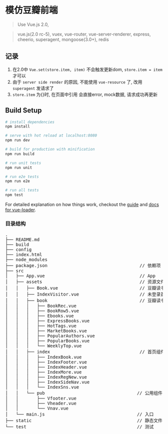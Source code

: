 # 模仿豆瓣前端

> Use Vue.js 2.0, 

> vue.js(2.0 rc-5), vuex, vue-router, vue-server-renderer,  express, cheerio, superagent, mongoose(3.0+), redis

## 记录
1. 在2.0中 `Vue.set(store.item, item)` 不会触发更新dom, `store.item = item` 才可以
2. 由于 `server side render` 的原因, 不能使用 `vue-resource` 了, 改用 `superagent` 发请求了
3. `store.item` 为{}时, 在页面中引用 会直接error, mock数据, 请求成功再更新 

## Build Setup

``` bash
# install dependencies
npm install

# serve with hot reload at localhost:8080
npm run dev

# build for production with minification
npm run build

# run unit tests
npm run unit

# run e2e tests
npm run e2e

# run all tests
npm test
```

For detailed explanation on how things work, checkout the [guide](http://vuejs-templates.github.io/webpack/) and [docs for vue-loader](http://vuejs.github.io/vue-loader).

### 目录结构
<pre>
.
├── README.md 
├── build
├── config
├── index.html
├── node_modules
├── package.json                                   // 依赖项
├── src
│   ├── App.vue                                    // App
│   ├── assets                                     // 资源文件
│   │   ├── Book.vue                               // 豆瓣读书首页(页面)
│   │   ├── IndexVisitor.vue                       // 未登录首页(页面)
│   │   ├── book                                   // 豆瓣读书首页组件
│   │   │   ├── BookRec.vue
│   │   │   ├── BookRow5.vue
│   │   │   ├── Ebooks.vue
│   │   │   ├── ExpressBooks.vue
│   │   │   ├── HotTags.vue
│   │   │   ├── MarketBooks.vue
│   │   │   ├── PopularAuthors.vue
│   │   │   ├── PopularBooks.vue
│   │   │   └── WeeklyTop.vue
│   │   ├── index                                  // 首页组件(未登录)
│   │   │   ├── IndexBook.vue
│   │   │   ├── IndexFooter.vue
│   │   │   ├── IndexHeader.vue
│   │   │   ├── IndexMore.vue
│   │   │   ├── IndexRegNew.vue
│   │   │   ├── IndexSideNav.vue
│   │   │   └── IndexSns.vue
│   │   └── pub                                   // 公用组件
│   │       ├── Vfooter.vue
│   │       ├── Vheader.vue
│   │       └── Vnav.vue
│   └── main.js                                   // 入口
├── static                                        // 静态文件
└── test                                          // 测试


